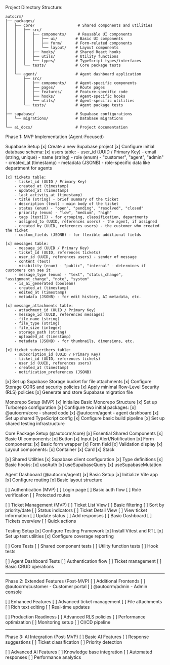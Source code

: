 Project Directory Structure:
```
autocrm/
├── packages/
│   ├── core/                   # Shared components and utilities
│   │   ├── src/
│   │   │   ├── components/     # Reusable UI components
│   │   │   │   ├── ui/        # Basic UI components
│   │   │   │   ├── form/      # Form-related components
│   │   │   │   └── layout/    # Layout components
│   │   │   ├── hooks/         # Shared React hooks
│   │   │   ├── utils/         # Utility functions
│   │   │   └── types/         # TypeScript types/interfaces
│   │   └── tests/             # Core package tests
│   │
│   └── agent/                 # Agent dashboard application
│       ├── src/
│       │   ├── components/    # Agent-specific components
│       │   ├── pages/         # Route pages
│       │   ├── features/      # Feature-specific code
│       │   ├── hooks/         # Agent-specific hooks
│       │   └── utils/         # Agent-specific utilities
│       └── tests/             # Agent package tests
│
├── supabase/                  # Supabase configurations
│   └── migrations/            # Database migrations
│
└── ai_docs/                   # Project documentation
```

Phase 1: MVP Implementation (Agent-Focused)

Supabase Setup
[x] Create a new Supabase project
[x] Configure initial database schema:
    [x] users table:
        - user_id (UUID / Primary Key)
        - email (string, unique)
        - name (string)
        - role (enum) - "customer", "agent", "admin"
        - created_at (timestamp)
        - metadata (JSONB) - role-specific data like department for agents
        
    [x] tickets table:
        - ticket_id (UUID / Primary Key)
        - created_at (timestamp)
        - updated_at (timestamp)
        - last_activity_at (timestamp)
        - title (string) - brief summary of the ticket
        - description (text) - main body of the ticket
        - status (enum) - "open", "pending", "resolved", "closed"
        - priority (enum) - "low", "medium", "high"
        - tags (text[]) - for grouping, classification, departments
        - assigned_to (UUID, references users) - the agent, if assigned
        - created_by (UUID, references users) - the customer who created the ticket
        - custom_fields (JSONB) - for flexible additional fields

    [x] messages table:
        - message_id (UUID / Primary Key)
        - ticket_id (UUID, references tickets)
        - user_id (UUID, references users) - sender of message
        - content (text)
        - visibility (enum) - "public", "internal" - determines if customers can see it
        - message_type (enum) - "text", "status_change", "assignment_change", "note", "system"
        - is_ai_generated (boolean)
        - created_at (timestamp)
        - edited_at (timestamp)
        - metadata (JSONB) - for edit history, AI metadata, etc.

    [x] message_attachments table:
        - attachment_id (UUID / Primary Key)
        - message_id (UUID, references messages)
        - file_name (string)
        - file_type (string)
        - file_size (integer)
        - storage_path (string)
        - uploaded_at (timestamp)
        - metadata (JSONB) - for thumbnails, dimensions, etc.

    [x] ticket_subscribers table:
        - subscription_id (UUID / Primary Key)
        - ticket_id (UUID, references tickets)
        - user_id (UUID, references users)
        - created_at (timestamp)
        - notification_preferences (JSONB)

[x] Set up Supabase Storage bucket for file attachments
[x] Configure Storage CORS and security policies
[x] Apply minimal Row-Level Security (RLS) policies
[x] Generate and store Supabase migration file

Monorepo Setup (MVP)
[x] Initialize Basic Monorepo Structure
    [x] Set up Turborepo configuration
    [x] Configure two initial packages:
        [x] @autocrm/core - shared code
        [x] @autocrm/agent - agent dashboard
    [x] Set up shared TypeScript config
    [x] Configure basic build pipeline
    [x] Set up shared testing infrastructure

Core Package Setup (@autocrm/core)
[x] Essential Shared Components
    [x] Basic UI components:
        [x] Button
        [x] Input
        [x] Alert/Notification
    [x] Form components:
        [x] Basic form wrapper
        [x] Form field
        [x] Validation display
    [x] Layout components:
        [x] Container
        [x] Card
        [x] Stack

[x] Shared Utilities
    [x] Supabase client configuration
    [x] Type definitions
    [x] Basic hooks:
        [x] useAuth
        [x] useSupabaseQuery
        [x] useSupabaseMutation

Agent Dashboard (@autocrm/agent)
[x] Basic Setup
    [x] Initialize Vite app
    [x] Configure routing
    [x] Basic layout structure

[ ] Authentication (MVP)
    [ ] Login page
    [ ] Basic auth flow
    [ ] Role verification
    [ ] Protected routes

[ ] Ticket Management (MVP)
    [ ] Ticket List View
        [ ] Basic filtering
        [ ] Sort by priority/date
        [ ] Status indicators
    [ ] Ticket Detail View
        [ ] View ticket information
        [ ] Update status
        [ ] Add responses
    [ ] Basic Dashboard
        [ ] Tickets overview
        [ ] Quick actions

Testing Setup
[x] Configure Testing Framework
    [x] Install Vitest and RTL
    [x] Set up test utilities
    [x] Configure coverage reporting

[ ] Core Tests
    [ ] Shared component tests
    [ ] Utility function tests
    [ ] Hook tests

[ ] Agent Dashboard Tests
    [ ] Authentication flow
    [ ] Ticket management
    [ ] Basic CRUD operations

---
Phase 2: Extended Features (Post-MVP)
[ ] Additional Frontends
    [ ] @autocrm/customer - Customer portal
    [ ] @autocrm/admin - Admin console

[ ] Enhanced Features
    [ ] Advanced ticket management
    [ ] File attachments
    [ ] Rich text editing
    [ ] Real-time updates

[ ] Production Readiness
    [ ] Advanced RLS policies
    [ ] Performance optimization
    [ ] Monitoring setup
    [ ] CI/CD pipeline

---
Phase 3: AI Integration (Post-MVP)
[ ] Basic AI Features
    [ ] Response suggestions
    [ ] Ticket classification
    [ ] Priority detection

[ ] Advanced AI Features
    [ ] Knowledge base integration
    [ ] Automated responses
    [ ] Performance analytics